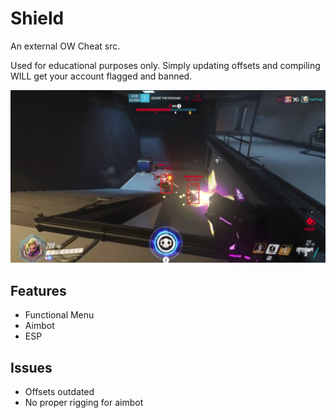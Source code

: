 # Shield

An external OW Cheat src.

Used for educational purposes only. Simply updating offsets and compiling WILL get your account flagged and banned.

![OW](ScreenShots/TEST1.jpg)

## Features
* Functional Menu
* Aimbot
* ESP

## Issues
* Offsets outdated
* No proper rigging for aimbot
